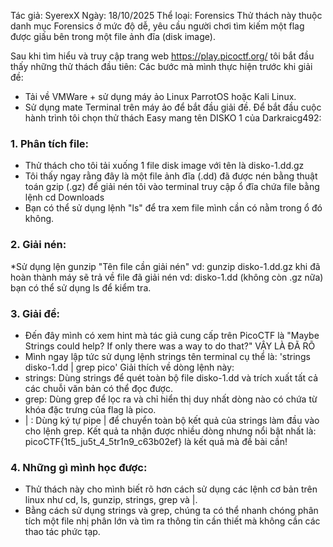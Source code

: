 Tác giả: SyerexX Ngày: 18/10/2025 Thể loại: Forensics
Thử thách này thuộc danh mục Forensics ở mức độ dễ, yêu cầu người chơi tìm kiếm một flag được giấu bên trong một file ảnh đĩa (disk image).

Sau khi tìm hiểu và truy cập trang web https://play.picoctf.org/ tôi bắt đầu thấy những thử thách đầu tiên:
Các bước mà mình thực hiện trước khi giải đề:
 * Tải về VMWare + sử dụng máy ảo Linux ParrotOS hoặc Kali Linux.
 * Sử dụng mate Terminal trên máy ảo để bắt đầu giải đề.
Để bắt đầu cuộc hành trình tôi chọn thử thách Easy mang tên DISKO 1 của Darkraicg492:

### 1. Phân tích file:
 * Thử thách cho tôi tải xuống 1 file disk image với tên là disko-1.dd.gz
 * Tôi thấy ngay rằng đây là một file ảnh đĩa (.dd) đã được nén bằng thuật toán gzip (.gz) để giải nén tôi vào terminal truy cập ổ đĩa chứa file bằng lệnh cd Downloads
 * Bạn có thể sử dụng lệnh "ls" để tra xem file mình cần có nằm trong ổ đó không.

### 2. Giải nén:
 *Sử dụng lện gunzip "Tên file cần giải nén" vd: gunzip disko-1.dd.gz khi đã hoàn thành máy sẽ trả về file đã giải nén vd: disko-1.dd (không còn .gz nữa) bạn có thể sử dụng ls để kiểm tra.
 
### 3. Giải đề:
 * Đến đây mình có xem hint mà tác giả cung cấp trên PicoCTF là "Maybe Strings could help? If only there was a way to do that?" VẬY LÀ ĐÃ RÕ
 * Mình ngay lập tức sử dụng lệnh strings tên terminal cụ thể là:
'strings disko-1.dd | grep pico'
Giải thích về dòng lệnh này:
 * strings: Dùng strings để quét toàn bộ file disko-1.dd và trích xuất tất cả các chuỗi văn bản có thể đọc được.
 * grep: Dùng grep để lọc ra và chỉ hiển thị duy nhất dòng nào có chứa từ khóa đặc trưng của flag là pico.
 * | : Dùng ký tự pipe | để chuyển toàn bộ kết quả của strings làm đầu vào cho lệnh grep.
Kết quả ta nhận được nhiều dòng nhưng nổi bật nhất là: picoCTF{1t5_ju5t_4_5tr1n9_c63b02ef} là kết quả mà đề bài cần!

### 4. Những gì mình học được:
 * Thử thách này cho mình biết rõ hơn cách sử dụng các lệnh cơ bản trên linux như cd, ls, gunzip, strings, grep và |.
 * Bằng cách sử dụng strings và grep, chúng ta có thể nhanh chóng phân tích một file nhị phân lớn và tìm ra thông tin cần thiết mà không cần các thao tác phức tạp.
